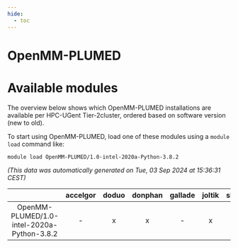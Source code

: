 ```yaml
---
hide:
  - toc
---
```


OpenMM-PLUMED
=============

# Available modules


The overview below shows which OpenMM-PLUMED installations are available per HPC-UGent Tier-2cluster, ordered based on software version (new to old).

To start using OpenMM-PLUMED, load one of these modules using a `module load` command like:

```shell
module load OpenMM-PLUMED/1.0-intel-2020a-Python-3.8.2
```

*(This data was automatically generated on Tue, 03 Sep 2024 at 15:36:31 CEST)*  

| |accelgor|doduo|donphan|gallade|joltik|shinx|skitty|
| :---: | :---: | :---: | :---: | :---: | :---: | :---: | :---: |
|OpenMM-PLUMED/1.0-intel-2020a-Python-3.8.2|-|x|x|-|x|-|x|
